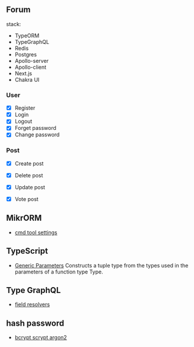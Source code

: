 ## Forum 

stack:
- TypeORM
- TypeGraphQL
- Redis
- Postgres
- Apollo-server
- Apollo-client
- Next.js
- Chakra UI

### User
- [x] Register
- [x] Login
- [x] Logout
- [x] Forget password
- [x] Change password

### Post
- [x] Create post
- [x] Delete post
- [x] Update post
- [x] Vote post



## MikrORM

- [cmd tool settings](https://mikro-orm.io/docs/installation/#setting-up-the-commandline-tool)

## TypeScript

- [Generic Parameters](https://www.typescriptlang.org/docs/handbook/utility-types.html#parameterstype)
  Constructs a tuple type from the types used in the parameters of a function type Type.

## Type GraphQL

- [field resolvers](https://typegraphql.com/docs/resolvers.html#field-resolvers)

## hash password

- [bcrypt scrypt argon2](https://security.stackexchange.com/questions/193351/in-2018-what-is-the-recommended-hash-to-store-passwords-bcrypt-scrypt-argon2)
